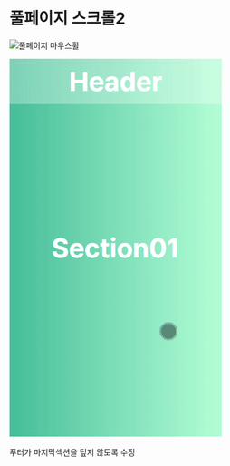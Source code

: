 # 풀페이지 스크롤2

![풀페이지 마우스휠](./fullpage_mousewheel.gif)

![풀페이지 터치](./fullpage_touch.gif)

푸터가 마지막섹션을 덮지 않도록 수정